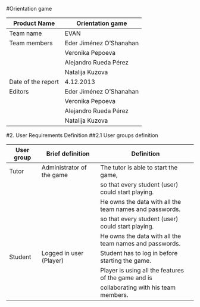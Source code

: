 #Orientation game

| Product Name        | Orientation game         |
|---------------------|--------------------------|
| Team name           | EVAN                     |                         
| Team members        | Eder Jiménez O’Shanahan  |
|                     | Veronika Pepoeva         |
|                     | Alejandro Rueda Pérez    |
|                     | Natalija Kuzova          |
| Date of the report  | 4.12.2013                |
| Editors             | Eder Jiménez O’Shanahan  |
|                     | Veronika Pepoeva         |
|                     | Alejandro Rueda Pérez    | 
|                     | Natalija Kuzova          |


#2. User Requirements Definition
##2.1 User groups definition

 | User group | Brief definition          | Definition                                              |
 |------------|---------------------------|---------------------------------------------------------|
 | Tutor      | Administrator of the game | The tutor is able to start the game,                    |
 |            |                           | so that every student (user) could start playing.       |
 |            |                           | He owns the data with all the team names and passwords. |
 |            |                           | so that every student (user) could start playing.       |
 |            |                           | He owns the data with all the team names and passwords. |
 | Student    | Logged in user (Player)   | Student has to log in before starting the game.         |
 |            |                           | Player is using all the features of the game and is     |
 |            |                           | collaborating with his team members.                    |



